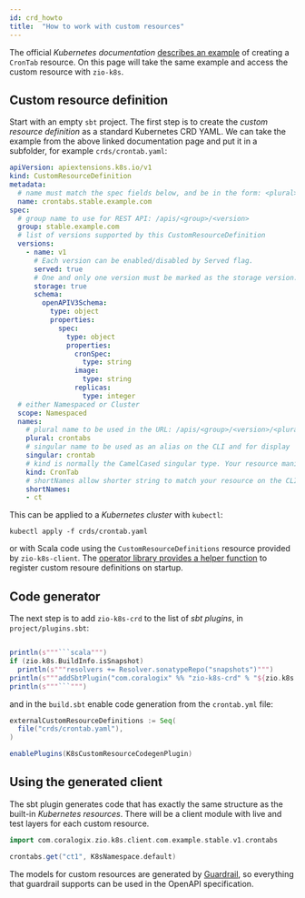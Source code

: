 ```yaml
---
id: crd_howto
title:  "How to work with custom resources"
---
```


The official _Kubernetes documentation_ [describes an example](https://kubernetes.io/docs/tasks/extend-kubernetes/custom-resources/custom-resource-definitions/) of creating a `CronTab` resource. On this page will take the same example and access the custom resource with `zio-k8s`.

## Custom resource definition

Start with an empty `sbt` project. The first step is to create the _custom resource definition_ as a standard Kubernetes CRD YAML. We can take the example from the above linked documentation page and put it in a subfolder, for example `crds/crontab.yaml`:

```yaml
apiVersion: apiextensions.k8s.io/v1
kind: CustomResourceDefinition
metadata:
  # name must match the spec fields below, and be in the form: <plural>.<group>
  name: crontabs.stable.example.com
spec:
  # group name to use for REST API: /apis/<group>/<version>
  group: stable.example.com
  # list of versions supported by this CustomResourceDefinition
  versions:
    - name: v1
      # Each version can be enabled/disabled by Served flag.
      served: true
      # One and only one version must be marked as the storage version.
      storage: true
      schema:
        openAPIV3Schema:
          type: object
          properties:
            spec:
              type: object
              properties:
                cronSpec:
                  type: string
                image:
                  type: string
                replicas:
                  type: integer
  # either Namespaced or Cluster
  scope: Namespaced
  names:
    # plural name to be used in the URL: /apis/<group>/<version>/<plural>
    plural: crontabs
    # singular name to be used as an alias on the CLI and for display
    singular: crontab
    # kind is normally the CamelCased singular type. Your resource manifests use this.
    kind: CronTab
    # shortNames allow shorter string to match your resource on the CLI
    shortNames:
    - ct
```

This can be applied to a _Kubernetes cluster_ with `kubectl`:

```
kubectl apply -f crds/crontab.yaml
```

or with Scala code using the `CustomResourceDefinitions` resource provided by `zio-k8s-client`. The [operator library provides a helper function](../operator/registration.md) to register custom resoure definitions on startup.

## Code generator
The next step is to add `zio-k8s-crd` to the list of _sbt plugins_, in `project/plugins.sbt`:

```scala mdoc:passthrough

println(s"""```scala""")
if (zio.k8s.BuildInfo.isSnapshot)
  println(s"""resolvers += Resolver.sonatypeRepo("snapshots")""")
println(s"""addSbtPlugin("com.coralogix" %% "zio-k8s-crd" % "${zio.k8s.BuildInfo.version}"""")
println(s"""```""")

```

and in the `build.sbt` enable code generation from the `crontab.yml` file:

```scala
externalCustomResourceDefinitions := Seq(
  file("crds/crontab.yaml"),
)

enablePlugins(K8sCustomResourceCodegenPlugin)
```

## Using the generated client

The sbt plugin generates code that has exactly the same structure as the built-in _Kubernetes resources_. There will be a client module with live and test layers for each custom resource.

```scala
import com.coralogix.zio.k8s.client.com.example.stable.v1.crontabs

crontabs.get("ct1", K8sNamespace.default)
```

The models for custom resources are generated by [Guardrail](https://guardrail.dev/), so everything that guardrail supports can be used in the OpenAPI specification.
